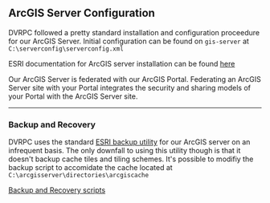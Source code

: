 ## ArcGIS Server Configuration

DVRPC followed a pretty standard installation and configuration proceedure for our ArcGIS Server.  Initial configuration can be found on `gis-server` at `C:\serverconfig\serverconfig.xml`  

ESRI documentation for ArcGIS server installation can be found [here](https://enterprise.arcgis.com/en/server/latest/install/windows/welcome-to-the-arcgis-for-server-install-guide.htm)

Our ArcGIS Server is federated with our ArcGIS Portal.  Federating an ArcGIS Server site with your Portal integrates the security and sharing models of your Portal with the ArcGIS Server site.

---
### Backup and Recovery

DVRPC uses the standard [ESRI backup utility](https://enterprise.arcgis.com/en/server/latest/develop/windows/backup-utility.htm) for our ArcGIS server on an infrequent basis.  The only downfall to using this utility though is that it doesn't backup cache tiles and tiling schemes.  It's possible to modifiy the backup script to accomidate the cache located at `C:\arcgisserver\directories\arcgiscache`

[Backup and Recovery scripts](https://github.com/dvrpc/gis-admin/tree/main/agserver)
